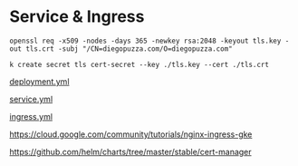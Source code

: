 # Service & Ingress



```shell script
openssl req -x509 -nodes -days 365 -newkey rsa:2048 -keyout tls.key -out tls.crt -subj "/CN=diegopuzza.com/O=diegopuzza.com"
```


```shell script
k create secret tls cert-secret --key ./tls.key --cert ./tls.crt
```

[deployment.yml](deployment.yml)

[service.yml](service.yml)

[ingress.yml](ingress.yml)


https://cloud.google.com/community/tutorials/nginx-ingress-gke

https://github.com/helm/charts/tree/master/stable/cert-manager